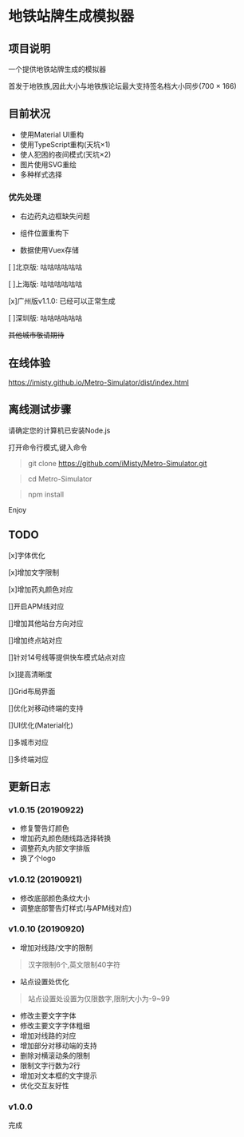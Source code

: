 # 地铁站牌生成模拟器

## 项目说明
一个提供地铁站牌生成的模拟器

首发于地铁族,因此大小与地铁族论坛最大支持签名档大小同步(700 × 166)

## 目前状况

- 使用Material UI重构
- 使用TypeScript重构(天坑×1)
- 使人犯困的夜间模式(天坑×2)
- 图片使用SVG重绘
- 多种样式选择

### 优先处理

- 右边药丸边框缺失问题

- 组件位置重构下

- 数据使用Vuex存储


[ ]北京版: 咕咕咕咕咕咕

[ ]上海版: 咕咕咕咕咕咕

[x]广州版v1.1.0: 已经可以正常生成

[ ]深圳版: 咕咕咕咕咕咕

~~其他城市敬请期待~~

## 在线体验
https://imisty.github.io/Metro-Simulator/dist/index.html

## 离线测试步骤

请确定您的计算机已安装Node.js

打开命令行模式,键入命令

> git clone https://github.com/iMisty/Metro-Simulator.git

> cd Metro-Simulator

> npm install

Enjoy

## TODO
[x]字体优化

[x]增加文字限制

[x]增加药丸颜色对应

[]开启APM线对应

[]增加其他站台方向对应

[]增加终点站对应

[]针对14号线等提供快车模式站点对应

[x]提高清晰度

[]Grid布局界面

[]优化对移动终端的支持

[]UI优化(Material化)

[]多城市对应

[]多终端对应

## 更新日志
### v1.0.15 (20190922)
- 修复警告灯颜色
- 增加药丸颜色随线路选择转换
- 调整药丸内部文字排版
- 换了个logo
### v1.0.12 (20190921)
- 修改底部颜色条纹大小
- 调整底部警告灯样式(与APM线对应)
### v1.0.10 (20190920)
- 增加对线路/文字的限制
> 汉字限制6个,英文限制40字符
- 站点设置处优化
> 站点设置处设置为仅限数字,限制大小为-9~99
- 修改主要文字字体
- 修改主要文字字体粗细
- 增加对线路的对应
- 增加部分对移动端的支持
- 删除对横滚动条的限制
- 限制文字行数为2行
- 增加对文本框的文字提示
- 优化交互友好性
### v1.0.0
完成
